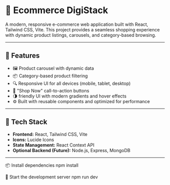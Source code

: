 # 🛒 Ecommerce DigiStack

A modern, responsive e-commerce web application built with React, Tailwind CSS, Vite.
This project provides a seamless shopping experience with dynamic product listings, carousels, and category-based browsing.

---

## 🚀 Features

- 🖼️ Product carousel with dynamic data
- 📦 Category-based product filtering
- 🔍 Responsive UI for all devices (mobile, tablet, desktop)
- 🛒 "Shop Now" call-to-action buttons
- 🌗 friendly UI with modern gradients and hover effects
- ⚙️ Built with reusable components and optimized for performance

---

## 🧰 Tech Stack

- **Frontend:** React, Tailwind CSS, Vite
- **Icons:** Lucide Icons
- **State Management:** React Context API
- **Optional Backend (Future):** Node.js, Express, MongoDB

---

📦 Install dependencies
npm install

🚀 Start the development server
npm run dev
